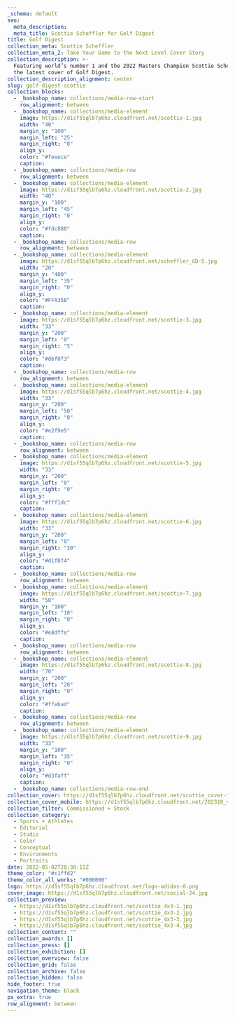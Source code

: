 ```yaml
---
_schema: default
seo:
  meta_description:
  meta_title: Scottie Scheffler for Golf Digest
title: Golf Digest
collection_meta: Scottie Scheffler
collection_meta_2: Take Your Game to the Next Level Cover Story
collection_description: >-
  Featuring world’s number 1 and the 2022 Masters Champion Scottie Scheffler for
  the latest cover of Golf Digest.
collection_description_alignment: center
slug: golf-digest-scottie
collection_blocks:
  - _bookshop_name: collections/media-row-start
    row_alignment: between
  - _bookshop_name: collections/media-element
    image: https://d1sf55qlb7p6hz.cloudfront.net/scottie-1.jpg
    width: "40"
    margin_y: "100"
    margin_left: "25"
    margin_right: "0"
    align_y:
    color: "#feeece"
    caption:
  - _bookshop_name: collections/media-row
    row_alignment: between
  - _bookshop_name: collections/media-element
    image: https://d1sf55qlb7p6hz.cloudfront.net/scottie-2.jpg
    width: "40"
    margin_y: "100"
    margin_left: "45"
    margin_right: "0"
    align_y:
    color: "#fdc888"
    caption:
  - _bookshop_name: collections/media-row
    row_alignment: between
  - _bookshop_name: collections/media-element
    image: https://d1sf55qlb7p6hz.cloudfront.net/scheffler_GD-5.jpg
    width: "20"
    margin_y: "400"
    margin_left: "35"
    margin_right: "0"
    align_y:
    color: "#FFA35B"
    caption:
  - _bookshop_name: collections/media-element
    image: https://d1sf55qlb7p6hz.cloudfront.net/scottie-3.jpg
    width: "33"
    margin_y: "200"
    margin_left: "0"
    margin_right: "5"
    align_y:
    color: "#d6f0f3"
    caption:
  - _bookshop_name: collections/media-row
    row_alignment: between
  - _bookshop_name: collections/media-element
    image: https://d1sf55qlb7p6hz.cloudfront.net/scottie-4.jpg
    width: "33"
    margin_y: "200"
    margin_left: "50"
    margin_right: "0"
    align_y:
    color: "#e2f9e5"
    caption:
  - _bookshop_name: collections/media-row
    row_alignment: between
  - _bookshop_name: collections/media-element
    image: https://d1sf55qlb7p6hz.cloudfront.net/scottie-5.jpg
    width: "33"
    margin_y: "200"
    margin_left: "0"
    margin_right: "0"
    align_y:
    color: "#fff1dc"
    caption:
  - _bookshop_name: collections/media-element
    image: https://d1sf55qlb7p6hz.cloudfront.net/scottie-6.jpg
    width: "33"
    margin_y: "200"
    margin_left: "0"
    margin_right: "30"
    align_y:
    color: "#d1f8f4"
    caption:
  - _bookshop_name: collections/media-row
    row_alignment: between
  - _bookshop_name: collections/media-element
    image: https://d1sf55qlb7p6hz.cloudfront.net/scottie-7.jpg
    width: "50"
    margin_y: "100"
    margin_left: "10"
    margin_right: "0"
    align_y:
    color: "#e8dffe"
    caption:
  - _bookshop_name: collections/media-row
    row_alignment: between
  - _bookshop_name: collections/media-element
    image: https://d1sf55qlb7p6hz.cloudfront.net/scottie-8.jpg
    width: "70"
    margin_y: "200"
    margin_left: "20"
    margin_right: "0"
    align_y:
    color: "#ffebad"
    caption:
  - _bookshop_name: collections/media-row
    row_alignment: between
  - _bookshop_name: collections/media-element
    image: https://d1sf55qlb7p6hz.cloudfront.net/scottie-9.jpg
    width: "33"
    margin_y: "100"
    margin_left: "35"
    margin_right: "0"
    align_y:
    color: "#d3faff"
    caption:
  - _bookshop_name: collections/media-row-end
collection_cover: https://d1sf55qlb7p6hz.cloudfront.net/scottie_cover-10.jpg
collection_cover_mobile: https://d1sf55qlb7p6hz.cloudfront.net/202310_vert-covers-9.jpg
collection_filter: Commissioned + Stock
collection_category:
  - Sports + Athletes
  - Editorial
  - Studio
  - Color
  - Conceptual
  - Environments
  - Portraits
date: 2022-05-02T20:38:11Z
theme_color: "#c1ffd2"
theme_color_all_works: "#000000"
logo: https://d1sf55qlb7p6hz.cloudfront.net/logo-adidas-8.png
cover_image: https://d1sf55qlb7p6hz.cloudfront.net/social-24.jpg
collection_preview:
  - https://d1sf55qlb7p6hz.cloudfront.net/scottie_4x3-1.jpg
  - https://d1sf55qlb7p6hz.cloudfront.net/scottie_4x3-2.jpg
  - https://d1sf55qlb7p6hz.cloudfront.net/scottie_4x3-3.jpg
  - https://d1sf55qlb7p6hz.cloudfront.net/scottie_4x3-4.jpg
collection_content: ""
collection_awards: []
collection_press: []
collection_exhibition: []
collection_overview: false
collection_grid: false
collection_archive: false
collection_hidden: false
hide_footer: true
navigation_theme: black
px_extra: true
row_alignment: between
---
```

